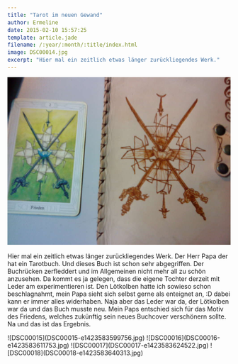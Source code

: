 ```yaml
---
title: "Tarot im neuen Gewand"
author: Ermeline
date: 2015-02-10 15:57:25
template: article.jade
filename: /:year/:month/:title/index.html
image: DSC00014.jpg
excerpt: "Hier mal ein zeitlich etwas länger zurückliegendes Werk."
---
```


![DSC00014](DSC00014.jpg)

Hier mal ein zeitlich etwas länger zurückliegendes Werk. Der Herr Papa
der hat ein Tarotbuch. Und dieses Buch ist schon sehr abgegriffen. Der
Buchrücken zerfleddert und im Allgemeinen nicht mehr all zu schön
anzusehen. Da kommt es ja gelegen, dass die eigene Tochter derzeit mit
Leder am experimentieren ist. Den Lötkolben hatte ich sowieso schon
beschlagnahmt, mein Papa sieht sich selbst gerne als enteignet an, :D
dabei kann er immer alles widerhaben. Naja aber das Leder war da, der
Lötkolben war da und das Buch musste neu. Mein Paps entschied sich für
das Motiv des Friedens, welches zukünftig sein neues Buchcover
verschönern sollte. Na und das ist das Ergebnis.  

<div id='slides' class='slideshow'>
![DSC00015](DSC00015-e1423583599756.jpg)
![DSC00016](DSC00016-e1423583611753.jpg)
![DSC00017](DSC00017-e1423583624522.jpg)
![DSC00018](DSC00018-e1423583640313.jpg)
</div>
